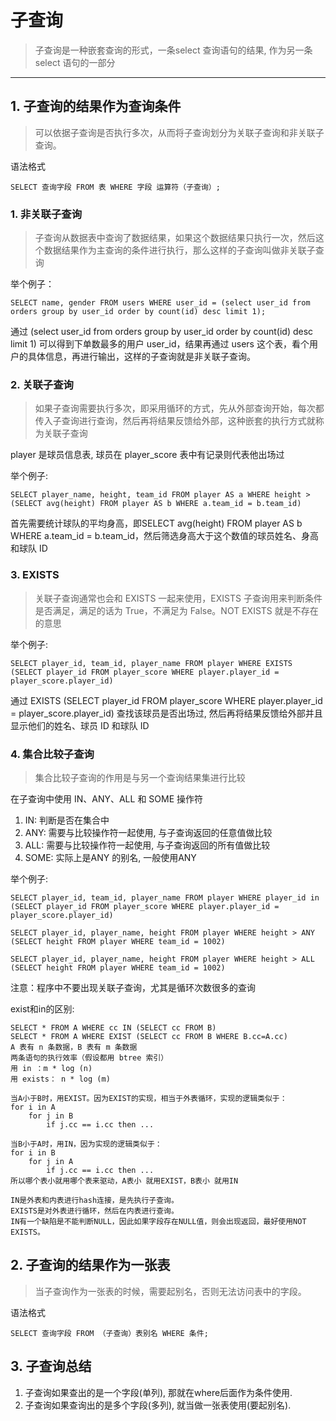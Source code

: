 # 子查询
> 子查询是一种嵌套查询的形式，一条select 查询语句的结果, 作为另一条 select 语句的一部分
---

## 1. 子查询的结果作为查询条件
> 可以依据子查询是否执行多次，从而将子查询划分为关联子查询和非关联子查询。

语法格式
```
SELECT 查询字段 FROM 表 WHERE 字段 运算符（子查询）;
```

### 1. 非关联子查询
> 子查询从数据表中查询了数据结果，如果这个数据结果只执行一次，然后这个数据结果作为主查询的条件进行执行，那么这样的子查询叫做非关联子查询

举个例子：
```
SELECT name, gender FROM users WHERE user_id = (select user_id from orders group by user_id order by count(id) desc limit 1);
```
通过 (select user_id from orders group by user_id order by count(id) desc limit 1) 可以得到下单数最多的用户 user_id，结果再通过 users 这个表，看个用户的具体信息，再进行输出，这样的子查询就是非关联子查询。


### 2. 关联子查询
> 如果子查询需要执行多次，即采用循环的方式，先从外部查询开始，每次都传入子查询进行查询，然后再将结果反馈给外部，这种嵌套的执行方式就称为关联子查询

player 是球员信息表, 球员在 player_score 表中有记录则代表他出场过

举个例子:
```
SELECT player_name, height, team_id FROM player AS a WHERE height > (SELECT avg(height) FROM player AS b WHERE a.team_id = b.team_id)
```
首先需要统计球队的平均身高，即SELECT avg(height) FROM player AS b WHERE a.team_id = b.team_id，然后筛选身高大于这个数值的球员姓名、身高和球队 ID


### 3. EXISTS
> 关联子查询通常也会和 EXISTS 一起来使用，EXISTS 子查询用来判断条件是否满足，满足的话为 True，不满足为 False。NOT EXISTS 就是不存在的意思

举个例子:
```
SELECT player_id, team_id, player_name FROM player WHERE EXISTS (SELECT player_id FROM player_score WHERE player.player_id = player_score.player_id)
```
通过 EXISTS (SELECT player_id FROM player_score WHERE player.player_id = player_score.player_id) 查找该球员是否出场过, 然后再将结果反馈给外部并且显示他们的姓名、球员 ID 和球队 ID


### 4. 集合比较子查询
> 集合比较子查询的作用是与另一个查询结果集进行比较

在子查询中使用 IN、ANY、ALL 和 SOME 操作符
1. IN: 判断是否在集合中
2. ANY: 需要与比较操作符一起使用, 与子查询返回的任意值做比较
3. ALL: 需要与比较操作符一起使用, 与子查询返回的所有值做比较
4. SOME: 实际上是ANY 的别名, 一般使用ANY

举个例子:
```
SELECT player_id, team_id, player_name FROM player WHERE player_id in (SELECT player_id FROM player_score WHERE player.player_id = player_score.player_id)

SELECT player_id, player_name, height FROM player WHERE height > ANY (SELECT height FROM player WHERE team_id = 1002)

SELECT player_id, player_name, height FROM player WHERE height > ALL (SELECT height FROM player WHERE team_id = 1002)
```

注意：程序中不要出现关联子查询，尤其是循环次数很多的查询

exist和in的区别:
```
SELECT * FROM A WHERE cc IN (SELECT cc FROM B)
SELECT * FROM A WHERE EXIST (SELECT cc FROM B WHERE B.cc=A.cc)
A 表有 n 条数据，B 表有 m 条数据
两条语句的执行效率（假设都用 btree 索引）
用 in ：m * log (n)
用 exists： n * log (m)

当A小于B时，用EXIST。因为EXIST的实现，相当于外表循环，实现的逻辑类似于：
for i in A
    for j in B
        if j.cc == i.cc then ...

当B小于A时，用IN，因为实现的逻辑类似于：
for i in B
    for j in A
        if j.cc == i.cc then ...
所以哪个表小就用哪个表来驱动，A表小 就用EXIST，B表小 就用IN

IN是外表和内表进行hash连接，是先执行子查询。
EXISTS是对外表进行循环，然后在内表进行查询。
IN有一个缺陷是不能判断NULL，因此如果字段存在NULL值，则会出现返回，最好使用NOT EXISTS。
```


## 2. 子查询的结果作为一张表
> 当子查询作为一张表的时候，需要起别名，否则无法访问表中的字段。

语法格式
```
SELECT 查询字段 FROM （子查询）表别名 WHERE 条件;
```


## 3. 子查询总结
1. 子查询如果查出的是一个字段(单列), 那就在where后面作为条件使用. 
2. 子查询如果查询出的是多个字段(多列), 就当做一张表使用(要起别名).
